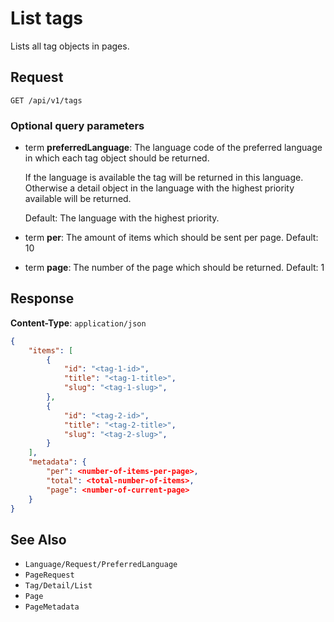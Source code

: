 # List tags

Lists all tag objects in pages.

## Request

    GET /api/v1/tags

### Optional query parameters

- term **preferredLanguage**: The language code of the preferred language in which each tag object should be returned.

    If the language is available the tag will be returned in this language. Otherwise a detail object in the language with the highest priority available will be returned. 
    
    Default: The language with the highest priority.
- term **per**: The amount of items which should be sent per page. Default: 10
- term **page**: The number of the page which should be returned. Default: 1

## Response

**Content-Type**: `application/json`

```json
{
    "items": [
        {
            "id": "<tag-1-id>",
            "title": "<tag-1-title>",
            "slug": "<tag-1-slug>",
        },
        {
            "id": "<tag-2-id>",
            "title": "<tag-2-title>",
            "slug": "<tag-2-slug>",
        }
    ],
    "metadata": {
        "per": <number-of-items-per-page>,
        "total": <total-number-of-items>,
        "page": <number-of-current-page>
    }
}
```

## See Also

* ``Language/Request/PreferredLanguage``
* ``PageRequest``
* ``Tag/Detail/List``
* ``Page``
* ``PageMetadata``
